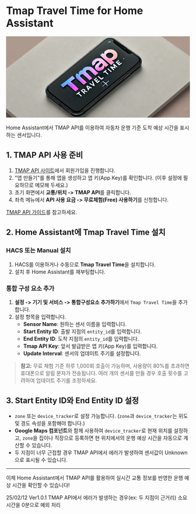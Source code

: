 # Tmap Travel Time for Home Assistant

![Tmap Travel Time Logo](images/logo.png)

Home Assistant에서 TMAP API를 이용하여 자동차 운행 기준 도착 예상 시간을 표시하는 센서입니다.

## 1. TMAP API 사용 준비

1. [TMAP API 사이트](https://openapi.sk.com/)에서 회원가입을 진행합니다.
2. "앱 만들기"를 통해 앱을 생성하고 앱 키(App Key)를 확인합니다. (이후 설정에 필요하므로 메모해 두세요.)
3. 초기 화면에서 **교통/위치 -> TMAP API**를 클릭합니다.
4. 좌측 메뉴에서 **API 사용 요금 -> 무료체험(Free) 사용하기**를 신청합니다.

[TMAP API 가이드](https://openapi.sk.com/products/detail?linkMenuSeq=122)를 참고하세요.

## 2. Home Assistant에 Tmap Travel Time 설치

### HACS 또는 Manual 설치

1. HACS를 이용하거나 수동으로 **Tmap Travel Time**을 설치합니다.
2. 설치 후 Home Assistant를 재부팅합니다.

### 통합 구성 요소 추가

1. **설정 -> 기기 및 서비스 -> 통합구성요소 추가하기**에서 `Tmap Travel Time`을 추가합니다.
2. 설정 항목을 입력합니다.
   - **Sensor Name**: 원하는 센서 이름을 입력합니다.
   - **Start Entity ID**: 출발 지점의 `entity_id`를 입력합니다.
   - **End Entity ID**: 도착 지점의 `entity_id`를 입력합니다.
   - **Tmap API Key**: 앞서 발급받은 앱 키(App Key)를 입력합니다.
   - **Update Interval**: 센서의 업데이트 주기를 설정합니다.

> **참고:** 무료 체험 기준 하루 1,000회 호출이 가능하며, 사용량이 80%를 초과하면 휴대폰으로 알림 문자가 전송됩니다. 여러 개의 센서를 만들 경우 호출 횟수를 고려하여 업데이트 주기를 조정하세요.

## 3. Start Entity ID와 End Entity ID 설정

- `zone` 또는 `device_tracker`로 설정 가능합니다. (`zone`과 `device_tracker`는 위도 및 경도 속성을 포함해야 합니다.)
- **Google Maps 컴포넌트**와 함께 사용하여 `device_tracker`로 현재 위치를 설정하고, `zone`을 집이나 직장으로 등록하면 현 위치에서의 운행 예상 시간을 자동으로 계산할 수 있습니다.
- 두 지점이 너무 근접할 경우 TMAP API에서 에러가 발생하여 센서값이 Unknown으로 표시될 수 있습니다.

---
이제 Home Assistant에서 TMAP API를 활용하여 실시간 교통 정보를 반영한 운행 예상 시간을 확인할 수 있습니다!

25/02/12 Ver1.0.1 TMAP API에서 에러가 발생하는 경우(ex: 두 지점이 근거리) 소요 시간을 0분으로 예외 처리

